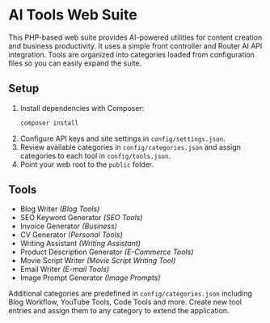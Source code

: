 # AI Tools Web Suite

This PHP-based web suite provides AI-powered utilities for content creation and business productivity. It uses a simple front controller and Router AI API integration. Tools are organized into categories loaded from configuration files so you can easily expand the suite.

## Setup
1. Install dependencies with Composer:
   ```bash
   composer install
   ```
2. Configure API keys and site settings in `config/settings.json`.
3. Review available categories in `config/categories.json` and assign categories to each tool in `config/tools.json`.
4. Point your web root to the `public` folder.

## Tools
- Blog Writer *(Blog Tools)*
- SEO Keyword Generator *(SEO Tools)*
- Invoice Generator *(Business)*
- CV Generator *(Personal Tools)*
- Writing Assistant *(Writing Assistant)*
- Product Description Generator *(E-Commerce Tools)*
- Movie Script Writer *(Movie Script Writing Tool)*
- Email Writer *(E-mail Tools)*
- Image Prompt Generator *(Image Prompts)*

Additional categories are predefined in `config/categories.json` including Blog Workflow, YouTube Tools, Code Tools and more. Create new tool entries and assign them to any category to extend the application.
